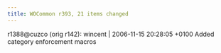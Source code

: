 ```yaml
---
title: WOCommon r393, 21 items changed
---
```


r1388@cuzco (orig r142): wincent | 2006-11-15 20:28:05 +0100 Added category enforcement macros
